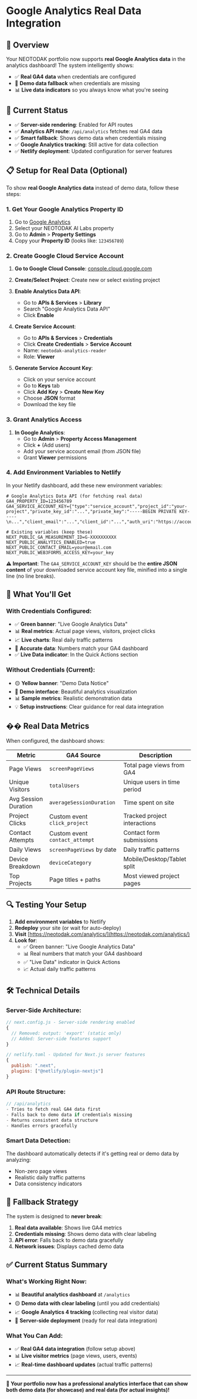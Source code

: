 # Google Analytics Real Data Integration

## 🎯 Overview

Your NEOTODAK portfolio now supports **real Google Analytics data** in the analytics dashboard! The system intelligently shows:

- ✅ **Real GA4 data** when credentials are configured
- 🔄 **Demo data fallback** when credentials are missing  
- 📊 **Live data indicators** so you always know what you're seeing

## 🔧 Current Status

- ✅ **Server-side rendering**: Enabled for API routes
- ✅ **Analytics API route**: `/api/analytics` fetches real GA4 data
- ✅ **Smart fallback**: Shows demo data when credentials missing
- ✅ **Google Analytics tracking**: Still active for data collection
- ✅ **Netlify deployment**: Updated configuration for server features

## 📋 Setup for Real Data (Optional)

To show **real Google Analytics data** instead of demo data, follow these steps:

### 1. Get Your Google Analytics Property ID

1. Go to [Google Analytics](https://analytics.google.com)
2. Select your NEOTODAK AI Labs property
3. Go to **Admin** > **Property Settings**
4. Copy your **Property ID** (looks like: `123456789`)

### 2. Create Google Cloud Service Account

1. **Go to Google Cloud Console**: [console.cloud.google.com](https://console.cloud.google.com)
2. **Create/Select Project**: Create new or select existing project
3. **Enable Analytics Data API**:
   - Go to **APIs & Services** > **Library**
   - Search "Google Analytics Data API"
   - Click **Enable**

4. **Create Service Account**:
   - Go to **APIs & Services** > **Credentials** 
   - Click **Create Credentials** > **Service Account**
   - Name: `neotodak-analytics-reader`
   - Role: **Viewer**

5. **Generate Service Account Key**:
   - Click on your service account
   - Go to **Keys** tab
   - Click **Add Key** > **Create New Key**
   - Choose **JSON** format
   - Download the key file

### 3. Grant Analytics Access

1. **In Google Analytics**:
   - Go to **Admin** > **Property Access Management**
   - Click **+** (Add users)
   - Add your service account email (from JSON file)
   - Grant **Viewer** permissions

### 4. Add Environment Variables to Netlify

In your Netlify dashboard, add these new environment variables:

```env
# Google Analytics Data API (for fetching real data)
GA4_PROPERTY_ID=123456789
GA4_SERVICE_ACCOUNT_KEY={"type":"service_account","project_id":"your-project","private_key_id":"...","private_key":"-----BEGIN PRIVATE KEY-----\n...","client_email":"...","client_id":"...","auth_uri":"https://accounts.google.com/o/oauth2/auth","token_uri":"https://oauth2.googleapis.com/token"}

# Existing variables (keep these)
NEXT_PUBLIC_GA_MEASUREMENT_ID=G-XXXXXXXXXX
NEXT_PUBLIC_ANALYTICS_ENABLED=true
NEXT_PUBLIC_CONTACT_EMAIL=your@email.com
NEXT_PUBLIC_WEB3FORMS_ACCESS_KEY=your_key
```

**⚠️ Important**: The `GA4_SERVICE_ACCOUNT_KEY` should be the **entire JSON content** of your downloaded service account key file, minified into a single line (no line breaks).

## 🚀 What You'll Get

### **With Credentials Configured:**
- ✅ **Green banner**: "Live Google Analytics Data"
- 📊 **Real metrics**: Actual page views, visitors, project clicks
- 📈 **Live charts**: Real daily traffic patterns
- 🎯 **Accurate data**: Numbers match your GA4 dashboard
- ✅ **Live Data indicator**: In the Quick Actions section

### **Without Credentials (Current):**
- 🟡 **Yellow banner**: "Demo Data Notice"
- 🎨 **Demo interface**: Beautiful analytics visualization
- 📊 **Sample metrics**: Realistic demonstration data
- 💡 **Setup instructions**: Clear guidance for real data integration

## �� Real Data Metrics

When configured, the dashboard shows:

| **Metric** | **GA4 Source** | **Description** |
|------------|----------------|-----------------|
| Page Views | `screenPageViews` | Total page views from GA4 |
| Unique Visitors | `totalUsers` | Unique users in time period |
| Avg Session Duration | `averageSessionDuration` | Time spent on site |
| Project Clicks | Custom event `click_project` | Tracked project interactions |
| Contact Attempts | Custom event `contact_attempt` | Contact form submissions |
| Daily Views | `screenPageViews` by date | Daily traffic patterns |
| Device Breakdown | `deviceCategory` | Mobile/Desktop/Tablet split |
| Top Projects | Page titles + paths | Most viewed project pages |

## 🔍 Testing Your Setup

1. **Add environment variables** to Netlify
2. **Redeploy** your site (or wait for auto-deploy)
3. **Visit** [https://neotodak.com/analytics/](https://neotodak.com/analytics/)
4. **Look for**:
   - ✅ Green banner: "Live Google Analytics Data"
   - 📊 Real numbers that match your GA4 dashboard
   - ✅ "Live Data" indicator in Quick Actions
   - 📈 Actual daily traffic patterns

## 🛠️ Technical Details

### **Server-Side Architecture:**
```javascript
// next.config.js - Server-side rendering enabled
{
  // Removed: output: 'export' (static only)
  // Added: Server-side features support
}

// netlify.toml - Updated for Next.js server features
{
  publish: ".next",
  plugins: ["@netlify/plugin-nextjs"]
}
```

### **API Route Structure:**
```javascript
// /api/analytics
- Tries to fetch real GA4 data first
- Falls back to demo data if credentials missing
- Returns consistent data structure
- Handles errors gracefully
```

### **Smart Data Detection:**
The dashboard automatically detects if it's getting real or demo data by analyzing:
- Non-zero page views
- Realistic daily traffic patterns  
- Data consistency indicators

## 🔄 Fallback Strategy

The system is designed to **never break**:

1. **Real data available**: Shows live GA4 metrics
2. **Credentials missing**: Shows demo data with clear labeling
3. **API error**: Falls back to demo data gracefully
4. **Network issues**: Displays cached demo data

## ✅ Current Status Summary

### **What's Working Right Now:**
- 📊 **Beautiful analytics dashboard** at `/analytics`
- 🟡 **Demo data with clear labeling** (until you add credentials)
- 📈 **Google Analytics 4 tracking** (collecting real visitor data)
- 🚀 **Server-side deployment** (ready for real data integration)

### **What You Can Add:**
- ✅ **Real GA4 data integration** (follow setup above)
- 📊 **Live visitor metrics** (page views, users, events)
- 📈 **Real-time dashboard updates** (actual traffic patterns)

---

**🧠 Your portfolio now has a professional analytics interface that can show both demo data (for showcase) and real data (for actual insights)!** 